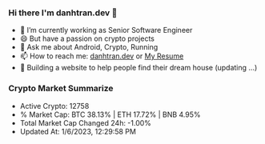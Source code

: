 ### Hi there I'm danhtran.dev 👋

- 🔭 I’m currently working as Senior Software Engineer
- 😄 But have a passion on crypto projects
- 💬 Ask me about Android, Crypto, Running 
- 📫 How to reach me: <a href="https://danhtran.dev" target="_blank">danhtran.dev</a> or <a href="Dan-Resume.pdf" target="_blank">My Resume</a>
- 🌱 Building a website to help people find their dream house (updating ...)

### Crypto Market Summarize
- Active Crypto: 12758
- % Market Cap: BTC 38.13% | ETH 17.72% | BNB 4.95%
- Total Market Cap Changed 24h: -1.00%
- Updated At: 1/6/2023, 12:29:58 PM
